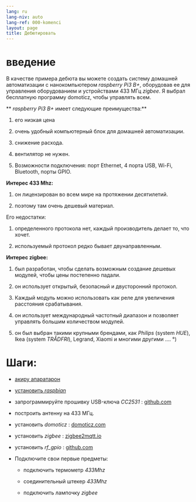 ```yaml
---
lang: ru
lang-niv: auto
lang-ref: 000-komenci
layout: page
title: Дебютировать
---
```


# введение
В качестве примера дебюта вы можете создать систему домашней автоматизации с нанокомпьютером _raspberry Pi3 B+_, оборудовав ее для управления оборудованием и устройствами 433 МГц _zigbee_. Я выбрал бесплатную программу domoticz, чтобы управлять всем.

** _raspberry Pi3 B+_ имеет следующие преимущества:**

 1. его низкая цена


 2. очень удобный компьютерный блок для домашней автоматизации.


 3. снижение расхода.


 4. вентилятор не нужен.


 5. Возможности подключения: порт Ethernet, 4 порта USB, Wi-Fi, Bluetooth, порты GPIO.




**Интерес 433 Mhz:**

 1. он лицензирован во всем мире на протяжении десятилетий.


 2. поэтому там очень дешевый материал.



 
Его недостатки:

 1. определенного протокола нет, каждый производитель делает то, что хочет.


 2. используемый протокол редко бывает двунаправленным.




**Интерес zigbee:**

 1. был разработан, чтобы сделать возможным создание дешевых модулей, чтобы цены постепенно падали.


 1. он использует открытый, безопасный и двусторонний протокол.


 1. Каждый модуль можно использовать как реле для увеличения расстояния срабатывания.


 1. он использует международный частотный диапазон и позволяет управлять большим количеством модулей.


 1. он был выбран такими крупными брендами, как _Philips_ (system _HUE_), Ikea (system _TRÅDFRI_), Legrand, Xiaomi и многими другими .... °)




# Шаги:

* [акиру апаратарон](_posts/2020-08-31-aparataro.md)


* [установить _raspbian_](_posts/2020-12-22-instali_raspbian.md)


* запрограммируйте прошивку USB-ключа _CC2531_ : [github.com](https://github.com/jmichault/flash_cc2531)
  


* построить антенну на 433 МГц.


* установить _domoticz_ : [domoticz.com](https://www.domoticz.com/wiki/Raspberry_Pi)
  


* установить _zigbee_ : [zigbee2mqtt.io](https://www.zigbee2mqtt.io/getting_started/running_zigbee2mqtt.html)


* установить _rf_gpio_ : [github.com](https://github.com/jmichault/rf_gpio/blob/master/LeguMin.md)
  


* Подключите свои первые предметы:  


  * подключить термометр _433Mhz_


  * соединительный штекер _433Mhz_


  * подключить лампочку _zigbee_



